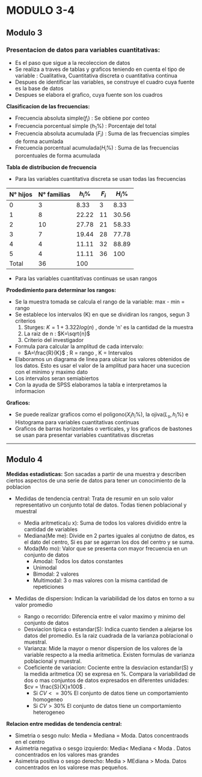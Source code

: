 # MODULO 3-4

## Modulo 3

### **Presentacion de datos para variables cuantitativas:**

- Es el paso que sigue a la recoleccion de datos
- Se realiza a traves de tablas y graficos teniendo en cuenta el tipo de variable : Cualitativa, Cuantitativa discreta o cuantitativa continua
- Despues de identificar las variables, se construye el cuadro cuya fuente es la base de datos
- Despues se elabora el grafico, cuya fuente son los cuadros

**Clasificacion de las frecuencias:** 
- Frecuencia absoluta simple($f_i$) : Se obtiene por conteo
- Frecuencia porcentual simple ($h_1\%$) : Porcentaje del total 
- Frecuencia absoluta acumulada ($F_i$) : Suma de las frecuencias simples de forma acumlada
- Frecuencia porcentual acumulada($H_i\%$) : Suma de las frecuencias porcentuales de forma acumulada

**Tabla de distribucion de frecuencia**
- Para las variables cuantitativa discreta se usan todas las frecuencias


| N° hijos | N° familias | $h_i\%$ | $F_i$ | $H_i\%$ |
| ---- | ---- | ---- | ---- | ---- |
| 0 | 3 | 8.33 | 3 | 8.33 |
| 1 | 8 | 22.22 | 11 | 30.56 |
| 2 | 10 | 27.78 | 21 | 58.33 |
| 3 | 7 | 19.44 | 28 | 77.78 |
| 4 | 4 | 11.11 | 32 | 88.89 |
| 5 | 4 | 11.11 | 36 | 100 |
| Total | 36 | 100 |  |  |

- Para las variables cuantitativas continuas se usan rangos 

**Prodedimiento para determinar los rangos:**
- Se la muestra tomada se calcula el rango de la variable: max - min = rango
- Se establece los intervalos (K) en que se dividiran los rangos, segun 3 criterios
	1. Sturges: $K = 1+3.322log(n)$ , donde 'n' es la cantidad de la muestra
	2. La raiz de n : $K=\sqrt{n}$ 
	3. Criterio del investigador
- Formula para calcular la amplitud de cada intervalo:
	- $A=\frac{R}{K}$  ; R = rango , K = Intervalos
- Elaboramos un diagrama de linea para ubicar los valores obtenidos de los datos. Esto es usar el valor de la amplitud para hacer una sucecion con el minimo y maximo dato
- Los intervalos seran semiabiertos
- Con la ayuda de SPSS elaboramos la tabla e interpretamos la informacion

**Graficos:**
- Se puede realizar graficos como el poligono($X_ih_i\%$), la ojiva($L_s,h_i\%$) e Histograma para variables cuantitativas continuas
- Graficos de barras horizontales o verticales, y los graficos de bastones se usan para presentar variables cuantitativas discretas

---

## Modulo 4

**Medidas estadisticas:** Son sacadas a partir de una muestra y describen ciertos aspectos de una serie de datos para tener un conocimiento de la poblacion
- Medidas de tendencia central: Trata de resumir en un solo valor representativo un conjunto total de datos. Todas tienen poblacional y muestral
	- Media aritmetica(u x): Suma de todos los valores dividido entre la cantidad de variables
	- Mediana(Me me): Divide en 2 partes iguales al conjutno de datos, es el dato del centro, Si es par se agarran los dos del centro y se suma.
	- Moda(Mo mo): Valor que se presenta con mayor frecuencia en un conjunto de datos
		- Amodal: Todos los datos constantes
		- Unimodal
		- Bimodal: 2 valores 
		- Multimodal: 3 o mas valores con la misma cantidad de repeticiones

- Medidas de dispersion: Indican la variabilidad de los datos en torno a su valor promedio
	- Rango o recorrido: Diferencia entre el valor maximo y minimo del conjunto de datos
	- Desviacion tipica o estandar(S): Indica cuanto tienden a alejarse los datos del promedio. Es la raiz cuadrada de la varianza poblacional o muestral.
	- Varianza: Mide la mayor o menor dispersion de los valores de la variable respecto a la media aritmetica. Existen formulas de varianza poblacional y muestral.
	- Coeficiente de variacion: Cociente entre la desviacion estandar(S) y la medida aritmetica (X) se expresa en %. Compara la variabilidad de dos o mas conjuntos de datos expresados en diferentes unidades: $cv = \frac{S}{X}x100$ .
		- Si $CV<=30\%$ El conjunto de datos tiene un comportamiento homogeneo
		- Si $CV>30\%$ El conjunto de datos tiene un comportamiento heterogeneo
 
**Relacion entre medidas de tendencia central:**
- Simetria o sesgo nulo: Media = Mediana = Moda. Datos concentraods en el centro
- Asimetria negativa o sesgo izquierdo: Media< Mediana < Moda . Datos concentrados en los valores mas grandes
- Asimetria positiva o sesgo derecho: Media > MEdiana > Moda. Datos concentrados en los valorese mas pequeños.